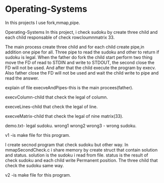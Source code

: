 # Operating-Systems
In this projects I use fork,mmap,pipe.

Operating-Systems
In this project, i check sudoku by create three child and each child responsable of check rowcloumnmatrix 33.

The main process create three child and for each child create pipe,in addition one pipe for all. 
Three pipe to read the sudoku and other to return if sudoku is legal. 
When the father do fork the child start perform two thing  move the FD of read to STDIN and write to STDOUT,
the second close the FD will not be used. And after that the child execute the program by execv. 
Also father close the FD will not be used and wait the child write to pipe and read the answer.

explain of file execveAndPipes-this is the main procees(father).

execvColumn-child that check the legal of column. 

execveLines-child that check the legal of line.

execveMatrix-child that check the legal of nine matrix(33). 

demo.txt- legal sudoku. 
wrong1 wrong2 wrong3 - wrong sudoku.

v1 -is make file for this program.

I create secnod program that check sudoku but other way. 
In mmapSecondCheck.c i share memory by create struct that contain solution and status. 
solution is the sudoku i read from file. 
status is the result of check sudoku and each child write Permanent position. 
The three child that check the sudoku same way.

v2 -is make file for this program.
